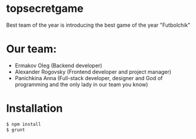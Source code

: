 # topsecretgame

Best team of the year is introducing the best game of the year "Futbolchik"

# Our team:
* Ermakov Oleg (Backend developer)
* Alexander Rogovsky (Frontend developer and project manager)
* Panichkina Anna (Full-stack developer, designer and God of programming and the only lady in our team you know)

# Installation

```sh
$ npm install
$ grunt
```